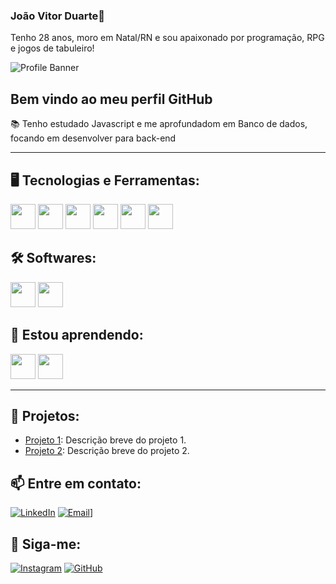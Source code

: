 ### João Vitor Duarte👋  
Tenho 28 anos, moro em Natal/RN e sou apaixonado por programação, RPG e jogos de tabuleiro! 

![Profile Banner](https://example.com/banner.png)

## Bem vindo ao meu perfil GitHub 
📚 Tenho estudado Javascript e me aprofundadom em Banco de dados, focando em desenvolver para back-end

---

## 🖥️ Tecnologias e Ferramentas:
<div>
<img src="https://cdn.jsdelivr.net/gh/devicons/devicon@latest/icons/csharp/csharp-original.svg" width="40" height="40"/>
<img src="https://cdn.jsdelivr.net/gh/devicons/devicon@latest/icons/lua/lua-original.svg"  width="40" height="40"/>
<img src="https://cdn.jsdelivr.net/gh/devicons/devicon@latest/icons/python/python-original-wordmark.svg"  width="40" height="40"/>
<img src="https://cdn.jsdelivr.net/gh/devicons/devicon@latest/icons/django/django-plain.svg"  width="40" height="40"/>  
<img src="https://cdn.jsdelivr.net/gh/devicons/devicon@latest/icons/git/git-original.svg"  width="40" height="40" />
<img src="https://cdn.jsdelivr.net/gh/devicons/devicon@latest/icons/github/github-original.svg"  width="40" height="40" />
</div>

## 🛠️ Softwares:
<div>
<img src="https://cdn.jsdelivr.net/gh/devicons/devicon@latest/icons/vscode/vscode-original.svg"  width="40" height="40"/>
<img src="https://cdn.jsdelivr.net/gh/devicons/devicon@latest/icons/gimp/gimp-original.svg"  width="40" height="40" />         
</div>

## 🚀 Estou aprendendo:
<div>
<img src="https://cdn.jsdelivr.net/gh/devicons/devicon@latest/icons/javascript/javascript-original.svg"  width="40" height="40" />
<img src="https://cdn.jsdelivr.net/gh/devicons/devicon@latest/icons/sqlite/sqlite-original.svg" width="40" height="40" />           
</div>

---

## 🌟 Projetos:
- [Projeto 1](https://github.com/Joao-Vitor-Duarte/projeto1): Descrição breve do projeto 1.
- [Projeto 2](https://github.com/Joao-Vitor-Duarte/projeto2): Descrição breve do projeto 2.

## 📫 Entre em contato:
[![LinkedIn](https://img.shields.io/badge/-LinkedIn-blue)](https://www.linkedin.com/in/jo%C3%A3o-vitor-tomaz-de-souza-duarte-b508b1309/)
[![Email](https://img.shields.io/badge/Email-dev_joao@outlook.com-red)](dev_joao@outlook.com)]
## 🔗 Siga-me:
[![Instagram](https://img.shields.io/badge/-Instagram-orange)](https://www.instagram.com/joao_vitor_tsd/)
[![GitHub](https://img.shields.io/badge/-GitHub-black)](https://github.com/Joao-Vitor-Duarte)
